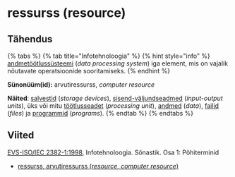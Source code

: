 # ressurss (resource)

## Tähendus

{% tabs %}
{% tab title="Infotehnoloogia" %}
{% hint style="info" %}
[andmetöötlussüsteemi](andmetoeoetlussuesteem-data-processing-system.md) (_data processing system_) iga element, mis on vajalik nõutavate operatsioonide sooritamiseks.
{% endhint %}

**Sünonüüm(id):** arvutiressurss, _computer resource_

**Näited**: [salvestid](maeluseade-storage-device.md) (_storage devices_), [sisend-väljundseadmed](sisend-vaeljundseade-input-output-device.md) (_input-output units_), üks või mitu [töötlusseadet](keskseade-processing-unit.md) (_processing unit_), [andmed](andmed-data.md) (_data_), [failid](fail-file.md) (_files_) ja [programmid](programm-program.md) (_programs_).
{% endtab %}
{% endtabs %}

## Viited

[EVS-ISO/IEC 2382-1:1998](https://www.evs.ee/et/evs-iso-iec-2382-1-1998), Infotehnoloogia. Sõnastik. Osa 1: Põhiterminid

* [ressurss, arvutiressurss (_resource, computer resource_)](https://www.eki.ee/dict/its/index.cgi?Q=D05F470E-6C03-1014-88DC-FC5F0DBED45A\&F=GUID\&C01=1\&C02=0\&C10=1)
